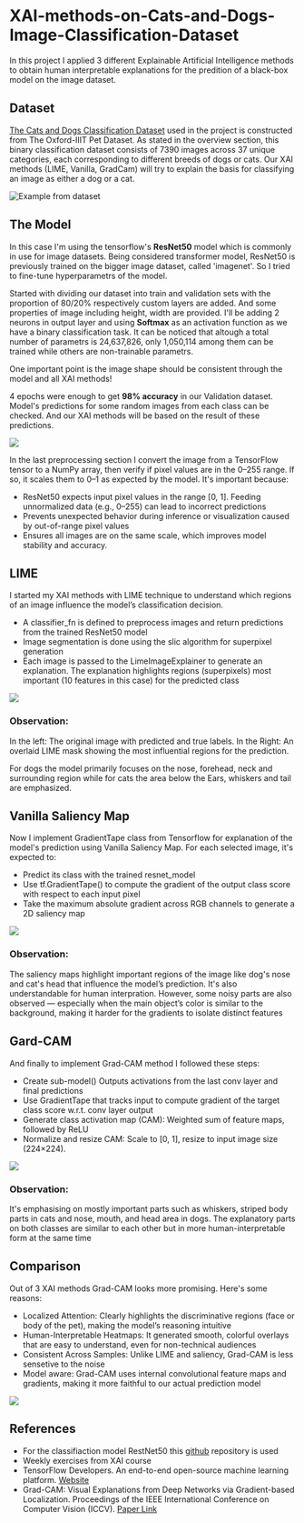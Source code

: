 # XAI-methods-on-Cats-and-Dogs-Image-Classification-Dataset
In this project I applied 3 different Explainable Artificial Intelligence methods to obtain human interpretable explanations for the predition of a black-box model on the image dataset. 

## Dataset
[The Cats and Dogs Classification Dataset](https://xaidataset.github.io/dataset/#cats-and-dogs-classification-(cat&dog-xai)) used in the project is constructed from The Oxford-IIIT Pet Dataset. As stated in the overview section, this binary classification dataset consists of 7390 images across 37 unique categories, each corresponding to different breeds of dogs or cats. Our XAI methods (LIME, Vanilla, GradCam) will try to explain the basis for classifying an image as either a dog or a cat.

![Example from dataset](https://github.com/bekhkamolov/XAI-methods-on-Cats-and-Dogs-Image-Classification-Dataset/blob/main/example1.png)

## The Model
In this case I'm using the tensorflow's **ResNet50** model which is commonly in use for image datasets. Being considered transformer model, ResNet50 is previously trained on the bigger image dataset, called 'imagenet'. So I tried to fine-tune hyperparametrs of the model. 

Started with dividing our dataset into train and validation sets with the proportion of 80/20% respectively custom layers are added. And some properties of image including height, width are provided. I'll be adding 2 neurons in output layer and using **Softmax** as an activation function as we have a binary classification task. It can be noticed that altough a total number of parametrs is 24,637,826, only 1,050,114 among them can be trained while others are non-trainable parametrs.

One important point is the image shape should be consistent through the model and all XAI methods!

4 epochs were enough to get **98% accuracy** in our Validation dataset. Model's predictions for some random images from each class can be checked. And our XAI methods will be based on the result of these predictions.

![](https://github.com/bekhkamolov/XAI-methods-on-Cats-and-Dogs-Image-Classification-Dataset/blob/main/predicted.png)

In the last preprocessing section I convert the image from a TensorFlow tensor to a NumPy array, then verify if pixel values are in the 0–255 range. If so, it scales them to 0–1 as expected by the model. It's important because:

  -  ResNet50 expects input pixel values in the range [0, 1]. Feeding unnormalized data (e.g., 0–255) can lead to incorrect predictions
  -  Prevents unexpected behavior during inference or visualization caused by out-of-range pixel values
  -  Ensures all images are on the same scale, which improves model stability and accuracy.
    
## LIME
I started my XAI methods with LIME technique to understand which regions of an image influence the model’s classification decision.

  -  A classifier_fn is defined to preprocess images and return predictions from the trained ResNet50 model
  -  Image segmentation is done using the slic algorithm for superpixel generation
  -  Each image is passed to the LimeImageExplainer to generate an explanation. The explanation highlights regions (superpixels) most important (10 features in this case) for the predicted       class
    
![](https://github.com/bekhkamolov/XAI-methods-on-Cats-and-Dogs-Image-Classification-Dataset/blob/main/LIME.jpg)
### Observation: 
In the left: The original image with predicted and true labels. In the Right: An overlaid LIME mask showing the most influential regions for the prediction.

For dogs the model primarily focuses on the nose, forehead, neck and surrounding region while for cats the area below the Ears, whiskers and tail are emphasized.

## Vanilla Saliency Map
Now I implement GradientTape class from Tensorflow for explanation of the model's prediction using Vanilla Saliency Map. For each selected image, it's expected to:

  -  Predict its class with the trained resnet_model
  -  Use tf.GradientTape() to compute the gradient of the output class score with respect to each input pixel
  -  Take the maximum absolute gradient across RGB channels to generate a 2D saliency map

![](https://github.com/bekhkamolov/XAI-methods-on-Cats-and-Dogs-Image-Classification-Dataset/blob/main/Vanilla.png)
### Observation: 
The saliency maps highlight important regions of the image like dog's nose and cat's head that influence the model’s prediction. It's also understandable for human interpration. However, some noisy parts are also observed — especially when the main object’s color is similar to the background, making it harder for the gradients to isolate distinct features

## Gard-CAM
And finally to implement Grad-CAM method I followed these steps:

  *  Create sub-model() Outputs activations from the last conv layer and final predictions
  *  Use GradientTape that tracks input to compute gradient of the target class score w.r.t. conv layer output
  *  Generate class activation map (CAM): Weighted sum of feature maps, followed by ReLU
  *  Normalize and resize CAM: Scale to [0, 1], resize to input image size (224×224).

![](https://github.com/bekhkamolov/XAI-methods-on-Cats-and-Dogs-Image-Classification-Dataset/blob/main/Grad-CAM.png)
### Observation: 
It's emphasising on mostly important parts such as whiskers, striped body parts in cats and nose, mouth, and head area in dogs. The explanatory parts on both classes are similar to each other but in more human-interpretable form at the same time

## Comparison
Out of 3 XAI methods Grad-CAM looks more promising. Here's some reasons:

  -  Localized Attention: Clearly highlights the discriminative regions (face or body of the pet), making the model’s reasoning intuitive
  -  Human-Interpretable Heatmaps: It generated smooth, colorful overlays that are easy to understand, even for non-technical audiences
  -  Consistent Across Samples: Unlike LIME and saliency, Grad-CAM is less sensetive to the noise
  -  Model aware: Grad-CAM uses internal convolutional feature maps and gradients, making it more faithful to our actual prediction model

![](https://github.com/bekhkamolov/XAI-methods-on-Cats-and-Dogs-Image-Classification-Dataset/blob/main/comparison.png)

## References
  *  For the classifiaction model RestNet50 this [github](https://github.com/nachi-hebbar/Transfer-Learning-ResNet-Keras) repository is used
  *  Weekly exercises from XAI course
  *  TensorFlow Developers. An end-to-end open-source machine learning platform. [Website](https://www.tensorflow.org/)
  *  Grad-CAM: Visual Explanations from Deep Networks via Gradient-based Localization. Proceedings of the IEEE International Conference on Computer Vision (ICCV). [Paper Link](https://arxiv.org/abs/1610.02391)

